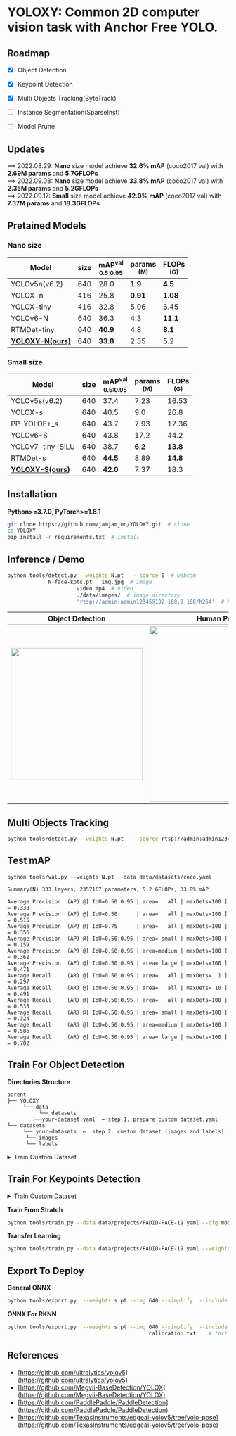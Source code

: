 # YOLOXY: Common 2D computer vision task with Anchor Free YOLO.


## Roadmap
- [x] Object Detection
- [x] Keypoint Detection
- [x] Multi Objects Tracking(ByteTrack)
- [ ] Instance Segmentation(SparseInst)  
- [ ] Model Prune


## Updates
==> 2022.08.29: **Nano** size model achieve **32.6% mAP** (coco2017 val) with **2.69M params** and **5.7GFLOPs**\
==> 2022.09.08: **Nano** size model achieve **33.8% mAP** (coco2017 val) with **2.35M params** and **5.2GFLOPs**\
==> 2022.09.17: **Small** size model achieve **42.0% mAP** (coco2017 val) with **7.37M params** and **18.3GFLOPs**

## Pretained Models 
### Nano size
|Model |size|mAP<sup>val<br>0.5:0.95 |params<br><sup>(M) |FLOPs<br><sup>(G) 
|---|---|---|---|---
|YOLOv5n(v6.2)      		|640 |28.0 |**1.9** |**4.5** 
|YOLOX-n      			|416 |25.8 |**0.91** |**1.08** 
|YOLOX-tiny      		|416 |32.8 |5.06 |6.45 
|YOLOv6-N     			|640 |36.3 |4.3 |**11.1** 
|RTMDet-tiny     		|640 |**40.9** |4.8 |**8.1** 
|**[YOLOXY-N(ours)](https://github.com/jamjamjon/YOLOXY/releases/download/v1.0/N.pt)**      	|640 |**33.8**|2.35|5.2 

### Small size
|Model |size|mAP<sup>val<br>0.5:0.95 |params<br><sup>(M) |FLOPs<br><sup>(G) 
|---|---|---|---|---
|YOLOv5s(v6.2) 				|640 |37.4 |7.23 |16.53  
|YOLOX-s 				|640 |40.5 |9.0  |26.8
|PP-YOLOE+_s     			|640 |43.7 |7.93 |17.36
|YOLOv6-S     				|640 |43.8 |17.2 |44.2
|YOLOv7-tiny-SiLU     			|640 |38.7 |**6.2** |**13.8**
|RTMDet-s     				|640 |**44.5** |8.89 |**14.8** 
|**[YOLOXY-S(ours)](https://github.com/jamjamjon/YOLOXY/releases/download/v1.0/S.pt)**      		|640 |**42.0**|7.37|18.3

<!-- 
### Small size
|Model |size|mAP<sup>val<br>0.5:0.95 |params<br><sup>(M) |FLOPs<br><sup>(G) | b1 2080Ti | b32 2080Ti
|---|---|---|---|---
|YOLOv5s(v6.2)              |640 |37.4 |7.23 |16.53  | 5.5| 7.5 
|YOLOX-s                |640 |40.5 |9.0  |26.8 | | 
|PP-YOLOE+_s                |640 |43.7 |7.93 |17.36 | | 
|YOLOv6-S                   |640 |43.8 |17.2 |44.2 | 5.0| 3.74
|YOLOv7-tiny-SiLU               |640 |38.7 |**6.2** |**13.8** | | 
|RTMDet-s                   |640 |**44.5** |8.89 |**14.8**  | | 
|**[YOLOXY-S(ours)](https://github.com/jamjamjon/YOLOXY/releases/download/v1.0/S.pt)**              |640 |**42.0**|7.37|18.3 | | 
|YOLOXY-s                   |640 |**42.1** | |  | 7.3| 1.5
 -->

## Installation
**Python>=3.7.0**, **PyTorch>=1.8.1**

```bash
git clone https://github.com/jamjamjon/YOLOXY.git  # clone
cd YOLOXY
pip install -r requirements.txt  # install
```

## Inference / Demo 
```bash
python tools/detect.py --weights N.pt	--source 0  # webcam
			 N-face-kpts.pt	  img.jpg  # image
					  video.mp4  # video
					  ./data/images/  # image directory
					  'rtsp://admin:admin12345@192.168.0.188/h264'  # RTSP
```

Object Detection | Human Pose Estimation | Object Detection with Keypoints
:-------------------------:|:-------------------------:|:-------------------------:
<img src="https://github.com/jamjamjon/YOLOXY/releases/download/v1.0/bus-N.jpg" width="300"> |<img src="https://github.com/jamjamjon/YOLOXY/releases/download/v1.0/kunball.png" width="400"> | <img src="https://github.com/jamjamjon/YOLOXY/releases/download/v1.0/FADID-FACE.bmp" width="300"> |



## Multi Objects Tracking
```bash
python tools/detect.py --weights N.pt	--source rtsp://admin:admin12345@192.168.0.188/h264 --tracking
```

## Test mAP

```
python tools/val.py --weights N.pt --data data/datasets/coco.yaml
```
```
Summary(N) 333 layers, 2357167 parameters, 5.2 GFLOPs, 33.8% mAP

Average Precision  (AP) @[ IoU=0.50:0.95 | area=   all | maxDets=100 ] = 0.338
Average Precision  (AP) @[ IoU=0.50      | area=   all | maxDets=100 ] = 0.515
Average Precision  (AP) @[ IoU=0.75      | area=   all | maxDets=100 ] = 0.356
Average Precision  (AP) @[ IoU=0.50:0.95 | area= small | maxDets=100 ] = 0.159
Average Precision  (AP) @[ IoU=0.50:0.95 | area=medium | maxDets=100 ] = 0.368
Average Precision  (AP) @[ IoU=0.50:0.95 | area= large | maxDets=100 ] = 0.471
Average Recall     (AR) @[ IoU=0.50:0.95 | area=   all | maxDets=  1 ] = 0.297
Average Recall     (AR) @[ IoU=0.50:0.95 | area=   all | maxDets= 10 ] = 0.491
Average Recall     (AR) @[ IoU=0.50:0.95 | area=   all | maxDets=100 ] = 0.535
Average Recall     (AR) @[ IoU=0.50:0.95 | area= small | maxDets=100 ] = 0.324
Average Recall     (AR) @[ IoU=0.50:0.95 | area=medium | maxDets=100 ] = 0.586
Average Recall     (AR) @[ IoU=0.50:0.95 | area= large | maxDets=100 ] = 0.702

```

	

## Train For Object Detection

__Directories Structure__
```
parent
├── YOLOXY
     └── data
    	  └── datasets
	  	└──your-dataset.yaml  ← step 1. prepare custom dataset.yaml 
└── datasets
     └── your-datasets  ←  step 2. custom dataset (images and labels)
   	  └── images
   	  └── labels
```
	
<details close>
<summary>Train Custom Dataset</summary>	
	
**same as YOLOv5, [check this](https://github.com/ultralytics/yolov5/wiki/Train-Custom-Data)**


__Train From Stratch__
```bash
python tools/train.py --data data/projects/your-custom-dataset.yaml --cfg models/cfg/N.yaml --batch-size -1
```
__Transfer Learning__
```bash
python tools/train.py --data data/projects/your-custom-dataset.yaml --weights N.pt --batch-size -1
```
</details>
	
	
	
## Train For Keypoints Detection
	
<details close>
<summary>Train Custom Dataset</summary>	

	
**Make sure your keypoints label has following format**

	
```bash
# class_id x_center y_center width height kpt1_x kpt1_y kpt2_x kpt2_y ... kptn_x kptn_y (normalized, 0-1)
0  0.03369140625 0.4786450662739323 0.0205078125 0.03829160530191458 0.0317119140625 0.4736480117820324 0.04082421875 0.4736480117820324 0.03767578125 0.48089396170839466 0.033203125 0.48838880706921944 0.0403271484375 0.48813843888070696   	# one object
1  0.09765625 0.47201767304860087 0.029296875 0.05154639175257732 0.0 0.0 0.0 0.0 0.0 0.0 0.0 0.0 0.0 0.0	# another object
```

	
__step 1. Prepare Your Dataset.yaml__
```
parent
├── YOLOXY
     └── data
   	  └── datasets
	  	└──your-dataset.yaml  ← put here

```
	
**Modify **`nk`** and **`kpt_lr_flip_idx`** in your-dataset.yaml**

```bash
# Train/val/test sets as 1) dir: path/to/imgs, 2) file: path/to/imgs.txt, or 3) list: [path/to/imgs1, path/to/imgs2, ..]
path: ../datasets/coco-kpts  # dataset root dir
train: images/train2017  # train images 
val: images/val2017 # val images 

# Classes & Keypoints
nc: 1  # number of classes
nk: 17   # number of keypoints (optional, 0 => bbox detection; > 0 => keypoints)
kpt_lr_flip_idx: [0, 2, 1, 4, 3, 6, 5, 8, 7, 10, 9, 12, 11, 14, 13, 16, 15]   # left-right flip for kpts, required when using ==> hyp['fliplr']

names: ['person']
```

	
__step 2. Prepare Your Dataset__	
```
parent
├── YOLOXY
     └── data
    	  └── datasets
	  	└──your-dataset.yaml  
└── datasets
      └── your-datasets  ←  put here
   	  └── images
   	  └── labels
```
	
</details>	


__Train From Stratch__
```bash
python tools/train.py --data data/projects/FADID-FACE-19.yaml --cfg models/cfg/s.yaml --batch-size -1
```
__Transfer Learning__
```bash
python tools/train.py --data data/projects/FADID-FACE-19.yaml --weights s.pt --batch-size -1
```
	


## Export To Deploy
__General ONNX__
```bash
python tools/export.py  --weights s.pt --img 640 --simplify  --include onnx
```
__ONNX For RKNN__
```bash
python tools/export.py  --weights s.pt --img 640 --simplify  --include rknn --cali data/images/  # image dirdirectory
								    	     calibration.txt 	# text file of images path 
```

## References
* [https://github.com/ultralytics/yolov5](https://github.com/ultralytics/yolov5)
* [https://github.com/Megvii-BaseDetection/YOLOX](https://github.com/Megvii-BaseDetection/YOLOX)
* [https://github.com/PaddlePaddle/PaddleDetection](https://github.com/PaddlePaddle/PaddleDetection)
* [https://github.com/TexasInstruments/edgeai-yolov5/tree/yolo-pose](https://github.com/TexasInstruments/edgeai-yolov5/tree/yolo-pose)

